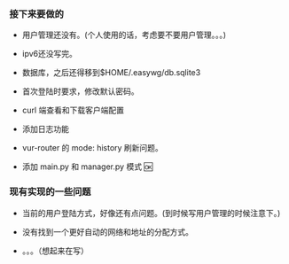 ### 接下来要做的

- 用户管理还没有。(个人使用的话，考虑要不要用户管理。。。)

- ipv6还没写完。

- 数据库，之后还得移到$HOME/.easywg/db.sqlite3

- 首次登陆时要求，修改默认密码。

- curl 端查看和下载客户端配置

- 添加日志功能

- vur-router 的 mode: history 刷新问题。

- 添加 main.py 和 manager.py 模式 🆗

### 现有实现的一些问题

- 当前的用户登陆方式，好像还有点问题。(到时候写用户管理的时候注意下。)

- 没有找到一个更好自动的网络和地址的分配方式。

- 。。。（想起来在写）
